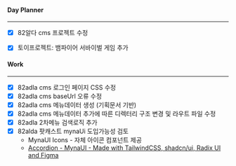 
#### Day Planner
---
- [x] 82알다 cms 프로젝트 수정
- [x] 토이프로젝트: 뱀파이어 서바이벌 게임 추가


#### Work
---
- [x] 82adla cms 로그인 페이지 CSS 수정 
- [x] 82adla cms baseUrl 오류 수정
- [x] 82adla cms 메뉴데이터 생성 (기획문서 기반)
- [x] 82adla cms 메뉴데이터 추가에 따른 디렉터리 구조 변경 및 라우트 파일 수정
- [x] 82adla 2차메뉴 검색로직 추가
- [x] 82alda 팟캐스트 mynaUi 도입가능성 검토 
	- MynaUI Icons - 자체 아이콘 컴포넌트 제공
	- [Accordion - MynaUI - Made with TailwindCSS, shadcn/ui, Radix UI and Figma](https://mynaui.com/components/accordion)

